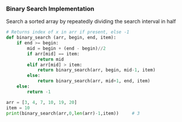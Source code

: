 ### Binary Search Implementation
Search a sorted array by repeatedly dividing the search interval in half

```python
# Returns index of x in arr if present, else -1 
def binary_search (arr, begin, end, item): 
    if end >= begin: 
        mid = begin + (end - begin)//2
        if arr[mid] == item: 
            return mid 
        elif arr[mid] > item: 
            return binary_search(arr, begin, mid-1, item) 
        else: 
            return binary_search(arr, mid+1, end, item)         
    else:          
        return -1
```

```python
arr = [3, 4, 7, 10, 19, 20]
item = 10
print(binary_search(arr,0,len(arr)-1,item))     # 3
```
